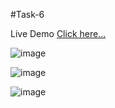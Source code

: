 #Task-6

Live Demo [Click here...](https://vipul1432.github.io/Internship-Tasks//Task-6/Program-4/)

![image](https://user-images.githubusercontent.com/81670997/178797093-97d8ee95-cb64-4e39-b3db-dbed4434a705.png)

![image](https://user-images.githubusercontent.com/81670997/178797223-f8aedcce-ba06-4423-8ce2-816f90e12846.png)

![image](https://user-images.githubusercontent.com/81670997/178797309-89b81699-91bb-494f-8bb8-e1dd4486c746.png)


